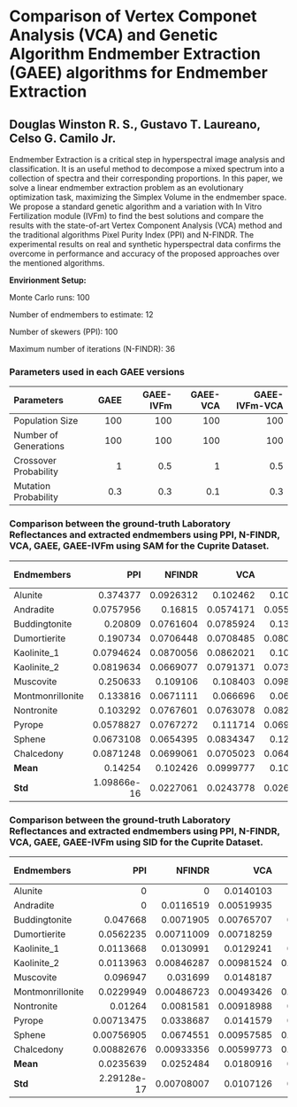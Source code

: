# Comparison of Vertex Componet Analysis (VCA) and Genetic Algorithm Endmember Extraction (GAEE) algorithms for Endmember Extraction

## Douglas Winston R. S., Gustavo T. Laureano, Celso G. Camilo Jr.

Endmember Extraction is a critical step in hyperspectral image analysis and classification. It is an useful method to decompose a mixed spectrum into a collection of spectra and their corresponding proportions. In this paper, we solve a linear endmember extraction problem as an evolutionary optimization task, maximizing the Simplex Volume in the endmember space. We propose a standard genetic algorithm and a variation with In Vitro Fertilization module (IVFm) to find the best solutions and compare the results with the state-of-art Vertex Component Analysis (VCA) method and the traditional algorithms Pixel Purity Index (PPI) and N-FINDR. The experimental results on real and synthetic hyperspectral data confirms the overcome in performance and accuracy of the proposed approaches over the mentioned algorithms.

**Envirionment Setup:**

Monte Carlo runs: 100 

Number of endmembers to estimate: 12 

Number of skewers (PPI): 100 

Maximum number of iterations (N-FINDR): 36 

### Parameters used in each GAEE versions

| Parameters            |   GAEE |   GAEE-IVFm |   GAEE-VCA |   GAEE-IVFm-VCA |
|:----------------------|-------:|------------:|-----------:|----------------:|
| Population Size       |  100   |       100   |      100   |           100   |
| Number of Generations |  100   |       100   |      100   |           100   |
| Crossover Probability |    1   |         0.5 |        1   |             0.5 |
| Mutation Probability  |    0.3 |         0.3 |        0.1 |             0.3 |

### Comparison between the ground-truth Laboratory Reflectances and extracted endmembers using PPI, N-FINDR, VCA, GAEE, GAEE-IVFm using SAM for the Cuprite Dataset.

| Endmembers       |         PPI |    NFINDR |       VCA |      GAEE |   GAEE-IVFm |   GAEE-VCA |   GAEE-IVFm-VCA |
|:-----------------|------------:|----------:|----------:|----------:|------------:|-----------:|----------------:|
| Alunite          | 0.374377    | 0.0926312 | 0.102462  | 0.102454  |   0.136259  |  0.104276  |       0.104276  |
| Andradite        | 0.0757956   | 0.16815   | 0.0574171 | 0.0553758 |   0.0799768 |  0.0843278 |       0.0843278 |
| Buddingtonite    | 0.20809     | 0.0761604 | 0.0785924 | 0.135751  |   0.0897498 |  0.0761598 |       0.0761598 |
| Dumortierite     | 0.190734    | 0.0706448 | 0.0708485 | 0.0808311 |   0.0686588 |  0.10066   |       0.0706448 |
| Kaolinite_1      | 0.0794624   | 0.0870056 | 0.0862021 | 0.104985  |   0.113432  |  0.0958325 |       0.119627  |
| Kaolinite_2      | 0.0819634   | 0.0669077 | 0.0791371 | 0.0738762 |   0.0709747 |  0.0679695 |       0.0739498 |
| Muscovite        | 0.250633    | 0.109106  | 0.108403  | 0.0983258 |   0.102821  |  0.138855  |       0.138855  |
| Montmonrillonite | 0.133816    | 0.0671111 | 0.066696  | 0.067225  |   0.0671108 |  0.0646271 |       0.0646271 |
| Nontronite       | 0.103292    | 0.0767601 | 0.0763078 | 0.0825749 |   0.0905499 |  0.0780037 |       0.0780037 |
| Pyrope           | 0.0578827   | 0.0767272 | 0.111714  | 0.0693814 |   0.0790294 |  0.0589284 |       0.0680463 |
| Sphene           | 0.0673108   | 0.0654395 | 0.0834347 | 0.125547  |   0.0649052 |  0.0825881 |       0.0825881 |
| Chalcedony       | 0.0871248   | 0.0699061 | 0.0705023 | 0.0643781 |   0.0731364 |  0.0752052 |       0.0752052 |
| **Mean**         | 0.14254     | 0.102426  | 0.0999777 | 0.102626  |   0.102904  |  0.0959233 |       0.0932983 |
| **Std**          | 1.09866e-16 | 0.0227061 | 0.0243778 | 0.0267735 |   0.0268529 |  0.0201638 |       0.0167166 |

### Comparison between the ground-truth Laboratory Reflectances and extracted endmembers using PPI, N-FINDR, VCA, GAEE, GAEE-IVFm using SID for the Cuprite Dataset.

| Endmembers       |         PPI |     NFINDR |        VCA |       GAEE |   GAEE-IVFm |   GAEE-VCA |   GAEE-IVFm-VCA |
|:-----------------|------------:|-----------:|-----------:|-----------:|------------:|-----------:|----------------:|
| Alunite          | 0           | 0          | 0.0140103  | 0          |  0          | 0.0145061  |      0.0145061  |
| Andradite        | 0           | 0.0116519  | 0.00519935 | 0          |  0          | 0.0118536  |      0.0118536  |
| Buddingtonite    | 0.047668    | 0.0071905  | 0.00765707 | 0.0246649  |  0.0086128  | 0.0071905  |      0.0071905  |
| Dumortierite     | 0.0562235   | 0.00711009 | 0.00718259 | 0.016296   |  0.0123425  | 0.00711009 |      0.00711009 |
| Kaolinite_1      | 0.0113668   | 0.0130991  | 0.0129241  | 0.0116728  |  0.0110228  | 0.0107053  |      0.0177103  |
| Kaolinite_2      | 0.0113963   | 0.00846287 | 0.00981524 | 0.00540784 |  0.0059545  | 0.0082711  |      0.0082711  |
| Muscovite        | 0.096947    | 0.031699   | 0.0148187  | 0.026671   |  0.0128302  | 0.0312945  |      0.0312945  |
| Montmonrillonite | 0.0229949   | 0.00486723 | 0.00493426 | 0.00473553 |  0.00610006 | 0.00470432 |      0.00542261 |
| Nontronite       | 0.01264     | 0.0081581  | 0.00918988 | 0.0081264  |  0.00716092 | 0.00928682 |      0.00928682 |
| Pyrope           | 0.00713475  | 0.0338687  | 0.0141579  | 0.0153263  |  0.0188316  | 0.00899719 |      0.00559692 |
| Sphene           | 0.00756905  | 0.0674551  | 0.00957585 | 0.00674719 |  0.00612192 | 0.00899202 |      0.00899202 |
| Chalcedony       | 0.00882676  | 0.00933356 | 0.00599773 | 0.00864444 |  0.00504781 | 0.00668973 |      0.00668973 |
| **Mean**         | 0.0235639   | 0.0252484  | 0.0180916  | 0.0170422  |  0.0158775  | 0.0150359  |      0.0157127  |
| **Std**          | 2.29128e-17 | 0.00708007 | 0.0107126  | 0.0120706  |  0.0093716  | 0.00780647 |      0.00729529 |


